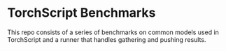 # TorchScript Benchmarks

This repo consists of a series of benchmarks on common models used in TorchScript and
a runner that handles gathering and pushing results.

